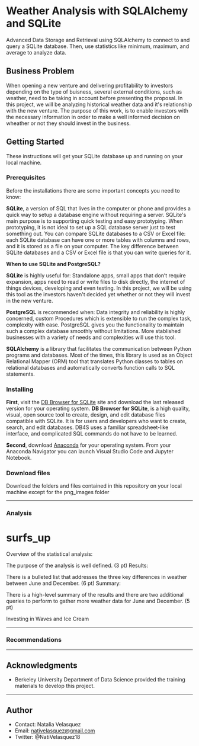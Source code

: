 # Weather Analysis with SQLAlchemy and SQLite

Advanced Data Storage and Retrieval using SQLAlchemy to connect to and query a SQLite database. Then, use statistics like minimum, maximum, and average to analyze data.


## Business Problem

When opening a new venture and delivering profitability to investors depending on the type of buisness, several external conditions, such as weather, need to be taking in account before presenting the proposal.  In this project, we will be analyzing historical weather data and it's relationship with the new venture. The purpose of this work, is to enable investors with the necessary information in order to make a well informed decision on wheather or not they should invest in the business.


## Getting Started

These instructions will get your SQLite database up and running on your local machine.


### Prerequisites

Before the installations there are some important concepts you need to know:  

**SQLite**, a version of SQL that lives in the computer or phone and provides a quick way to setup a database engine without requiring a server. SQLite's main purpose is to supporting quick testing and easy prototyping. When prototyping, it is not ideal to set up a SQL database server just to test something out. You can compare SQLite databases to a CSV or Excel file: each SQLite database can have one or more tables with columns and rows, and it is stored as a file on your computer. The key difference between SQLite databases and a CSV or Excel file is that you can write queries for it.

**When to use SQLite and PostgreSQL?**

**SQLite** is highly useful for: Standalone apps, small apps that don’t require expansion, apps need to read or write files to disk directly, the internet of things devices, developing and even testing.  In this project, we will be using this tool as the investors haven't decided yet whether or not they will invest in the new venture.

**PostgreSQL** is recommended when: Data integrity and reliability is highly concerned, custom Procedures which is extensible to run the complex task, complexity with ease. PostgreSQL gives you the functionality to maintain such a complex database smoothly without limitations.  More stablished businesses with a variety of needs and complexities will use this tool.

**SQLAlchemy** is a library that facilitates the communication between Python programs and databases. Most of the times, this library is used as an Object Relational Mapper (ORM) tool that translates Python classes to tables on relational databases and automatically converts function calls to SQL statements.


### Installing

**First**, visit the [DB Browser for SQLite](https://sqlitebrowser.org/) site and download the last released version for your operating system.  **DB Browser for SQLite**, is a high quality, visual, open source tool to create, design, and edit database files compatible with SQLite.  It is for users and developers who want to create, search, and edit databases. DB4S uses a familiar spreadsheet-like interface, and complicated SQL commands do not have to be learned.

**Second**, download [Anaconda](https://docs.anaconda.com/anaconda/install/) for your operating system.  From your Anaconda Navigator you can launch Visual Studio Code and Jupyter Notebook.


### Download files

Download the folders and files contained in this repository on your local machine except for the png_images folder


---

### Analysis

# surfs_up

Overview of the statistical analysis:

The purpose of the analysis is well defined. (3 pt)
Results:

There is a bulleted list that addresses the three key differences in weather between June and December. (6 pt)
Summary:

There is a high-level summary of the results and there are two additional queries to perform to gather more weather data for June and December. (5 pt)

Investing in Waves and Ice Cream

---


### Recommendations



---

## Acknowledgments

* Berkeley University Department of Data Science provided the training materials to develop this project.

---

## Author

* Contact: Natalia Velasquez
* Email: nativelasquez@gmail.com
* Twitter: @NatiVelasquez18

